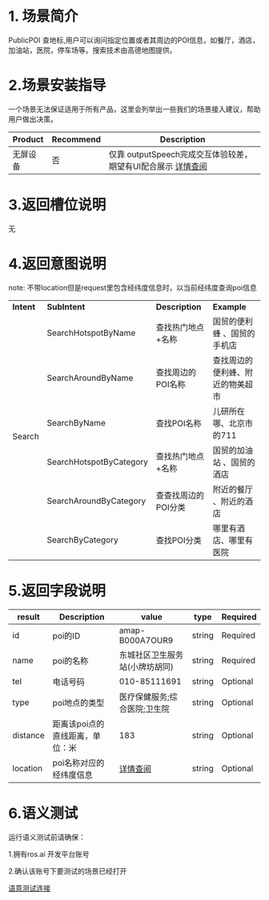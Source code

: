 # 1. 场景简介

PublicPOI 查地标,用户可以询问指定位置或者其周边的POI信息，如餐厅，酒店，加油站，医院，停车场等。搜索技术由高德地图提供。

# 2.场景安装指导

一个场景无法保证适用于所有产品，这里会列举出一些我们的场景接入建议，帮助用户做出决策。

| **Product** | **Recommend** | **Description** |
| ------------ | ------------ | ------------ |
| 无屏设备 | 否 |  仅靠 outputSpeech完成交互体验较差，期望有UI配合展示 [详情查阅](/Bot/4-SkillDocument/最佳实践.md) |


# 3.返回槽位说明

无

# 4.返回意图说明

note: 不带location但是request里包含经纬度信息时，以当前经纬度查询poi信息

<table>
    <tr>
        <td><b>Intent</b></td> 
        <td><b>SubIntent</b></td> 
        <td><b>Description</b></td> 
        <td><b>Example</b></td> 
   </tr>
   <tr>
        <td rowspan="6">Search</td>    
        <td >SearchHotspotByName</td>  
       <td >查找热门地点+名称</td>  
       <td >国贸的便利蜂 、国贸的手机店</td> 
    </tr>
   <tr>
        <td >SearchAroundByName</td>  
       <td >查找周边的POI名称</td>  
       <td >查找周边的便利蜂、附近的物美超市</td> 
   </tr>
   <tr>
        <td >SearchByName</td>  
       <td >查找POI名称</td>  
       <td >儿研所在哪、北京市的711</td> 
   </tr>
     <tr>
        <td >SearchHotspotByCategory</td>  
       <td >查找热门地点+名称</td>  
       <td >国贸的加油站 、国贸的酒店</td> 
   </tr>
        <tr>
        <td >SearchAroundByCategory</td>  
       <td >查查找周边的POI分类</td>  
       <td >附近的餐厅 、附近的酒店</td> 
   </tr>
           <tr>
        <td >SearchByCategory</td>  
       <td >查找POI分类</td>  
       <td >哪里有酒店、哪里有医院</td> 
   </tr>
    
</table>



# 5.返回字段说明

| **result** | **Description** | **value** | **type** |**Required** |
| ------------ | ------------ | ------------ | ------------ |------------ |
| id | poi的ID | amap-B000A7OUR9 | string |Required|
| name | poi的名称 | 东城社区卫生服务站(小牌坊胡同) | string |Required|
| tel | 电话号码 | 010-85111691 | string |Optional|
| type | poi地点的类型 | 医疗保健服务;综合医院;卫生院 | string |Optional|
| distance | 距离该poi点的直线距离，单位：米 | 183 | string |Optional|
| location | poi名称对应的经纬度信息 | [详情查阅](/Bot/3-ApiReference/rosai-client-development-protocol-intent.md#23-location-定义) | string|Optional|




# 6.语义测试
运行语义测试前请确保：

1.拥有ros.ai 开发平台账号

2.确认该账号下要测试的场景已经打开

[语意测试连接](https://passport.ros.ai/#/login)

